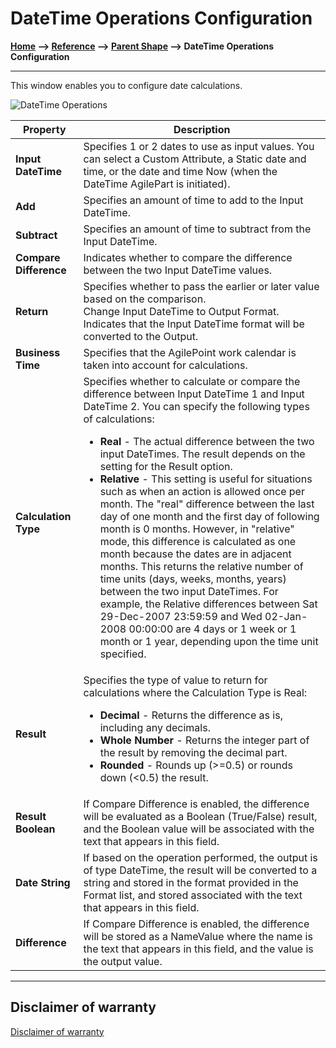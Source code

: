 # DateTime Operations Configuration

**[Home](/) --> [Reference](/ref) --> [Parent Shape](javascript:history.back()) --> DateTime Operations Configuration**

---

This window enables you to configure date calculations.

![DateTime Operations](../media/DateTimeOperationShape_01.png)

| Property | Description |
| -------- | ----------- |
|**Input DateTime**|Specifies 1 or 2 dates to use as input values. You can select a Custom Attribute, a Static date and time, or the date and time Now (when the DateTime AgilePart is initiated).|
|**Add**|Specifies an amount of time to add to the Input DateTime.|
|**Subtract**|Specifies an amount of time to subtract from the Input DateTime.|
|**Compare Difference**|Indicates whether to compare the difference between the two Input DateTime values.|
|**Return**|Specifies whether to pass the earlier or later value based on the comparison.<br />Change Input DateTime to Output Format.<br/>Indicates that the Input DateTime format will be converted to the Output.|
|**Business Time**|Specifies that the AgilePoint work calendar is taken into account for calculations.|
|**Calculation Type**|Specifies whether to calculate or compare the difference between Input DateTime 1 and Input DateTime 2. You can specify the following types of calculations:<ul><li>**Real** - The actual difference between the two input DateTimes. The result depends on the setting for the Result option.</li><li>**Relative** - This setting is useful for situations such as when an action is allowed once per month. The "real" difference between the last day of one month and the first day of following month is 0 months. However, in "relative" mode, this difference is calculated as one month because the dates are in adjacent months. This returns the relative number of time units (days, weeks, months, years) between the two input DateTimes. For example, the Relative differences between Sat 29-Dec-2007 23:59:59 and Wed 02-Jan-2008 00:00:00 are 4 days or 1 week or 1 month or 1 year, depending upon the time unit specified.</li></ul>|
|**Result**|Specifies the type of value to return for calculations where the Calculation Type is Real:<ul><li>**Decimal** - Returns the difference as is, including any decimals.</li><li>**Whole Number** - Returns the integer part of the result by removing the decimal part.</li><li>**Rounded** - Rounds up (>=0.5) or rounds down (<0.5) the result.</li></ul>|
|**Result Boolean**|If Compare Difference is enabled, the difference will be evaluated as a Boolean (True/False) result, and the Boolean value will be associated with the text that appears in this field.|
|**Date String**|If based on the operation performed, the output is of type DateTime, the result will be converted to a string and stored in the format provided in the Format list, and stored associated with the text that appears in this field.|
|**Difference**|If Compare Difference is enabled, the difference will be stored as a NameValue where the name is the text that appears in this field, and the value is the output value.

---

## Disclaimer of warranty

[Disclaimer of warranty](../../guides/common/DisclaimerOfWarranty.md)
